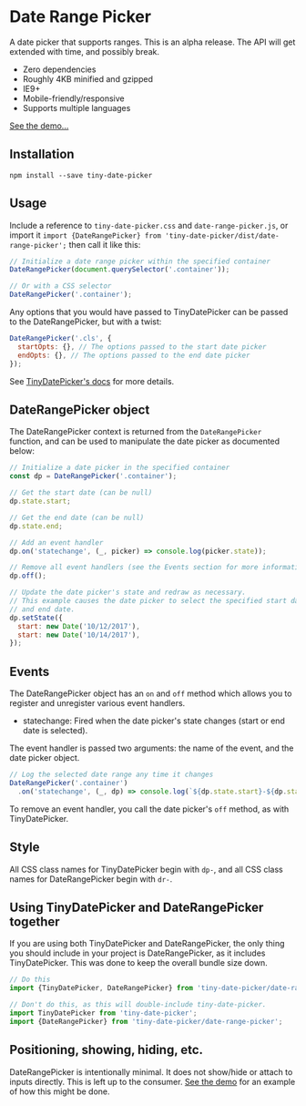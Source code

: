 # Date Range Picker

A date picker that supports ranges. This is an alpha release. The API will get
extended with time, and possibly break.

- Zero dependencies
- Roughly 4KB minified and gzipped
- IE9+
- Mobile-friendly/responsive
- Supports multiple languages

[See the demo...](http://chrisdavies.github.io/tiny-date-picker)

## Installation

    npm install --save tiny-date-picker

## Usage

Include a reference to `tiny-date-picker.css` and `date-range-picker.js`, or import
it `import {DateRangePicker} from 'tiny-date-picker/dist/date-range-picker';` then call it like this:

```javascript
// Initialize a date range picker within the specified container
DateRangePicker(document.querySelector('.container'));

// Or with a CSS selector
DateRangePicker('.container');
```

Any options that you would have passed to TinyDatePicker can be passed to the DateRangePicker, but with a twist:

```javascript
DateRangePicker('.cls', {
  startOpts: {}, // The options passed to the start date picker
  endOpts: {}, // The options passed to the end date picker
});
```

See [TinyDatePicker's docs](./tiny-date-picker.md) for more details.


## DateRangePicker object

The DateRangePicker context is returned from the `DateRangePicker` function, and can be used to manipulate the date picker as documented below:

```javascript
// Initialize a date picker in the specified container
const dp = DateRangePicker('.container');

// Get the start date (can be null)
dp.state.start;

// Get the end date (can be null)
dp.state.end;

// Add an event handler
dp.on('statechange', (_, picker) => console.log(picker.state));

// Remove all event handlers (see the Events section for more information)
dp.off();

// Update the date picker's state and redraw as necessary.
// This example causes the date picker to select the specified start date
// and end date.
dp.setState({
  start: new Date('10/12/2017'),
  start: new Date('10/14/2017'),
});

```

## Events

The DateRangePicker object has an `on` and `off` method which allows you to register and unregister various event handlers.

- statechange: Fired when the date picker's state changes (start or end date is selected).

The event handler is passed two arguments: the name of the event, and the date picker object.

```js
// Log the selected date range any time it changes
DateRangePicker('.container')
  .on('statechange', (_, dp) => console.log(`${dp.state.start}-${dp.state.end}`));
```

To remove an event handler, you call the date picker's `off` method, as with TinyDatePicker.

## Style

All CSS class names for TinyDatePicker begin with `dp-`, and all CSS class names for DateRangePicker begin with `dr-`.


## Using TinyDatePicker and DateRangePicker together

If you are using both TinyDatePicker and DateRangePicker, the only thing you should
include in your project is DateRangePicker, as it includes TinyDatePicker. This was done
to keep the overall bundle size down.

```javascript
// Do this
import {TinyDatePicker, DateRangePicker} from 'tiny-date-picker/date-range-picker';

// Don't do this, as this will double-include tiny-date-picker.
import TinyDatePicker from 'tiny-date-picker';
import {DateRangePicker} from 'tiny-date-picker/date-range-picker';
```

## Positioning, showing, hiding, etc.

DateRangePicker is intentionally minimal. It does not show/hide or attach to inputs
directly. This is left up to the consumer. [See the demo](http://chrisdavies.github.io/tiny-date-picker/range-picker) for an example of how
this might be done.
